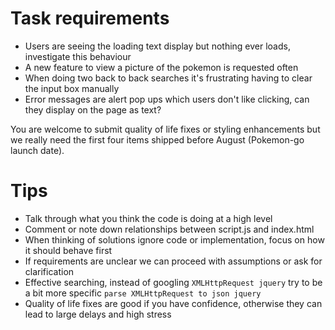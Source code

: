 # Task requirements

- Users are seeing the loading text display but nothing ever loads, investigate this behaviour
- A new feature to view a picture of the pokemon is requested often
- When doing two back to back searches it's frustrating having to clear the input box manually
- Error messages are alert pop ups which users don't like clicking, can they display on the page as text?

You are welcome to submit quality of life fixes or styling enhancements but we really need the first four items shipped before August (Pokemon-go launch date).

# Tips

- Talk through what you think the code is doing at a high level
- Comment or note down relationships between script.js and index.html
- When thinking of solutions ignore code or implementation, focus on how it should behave first
- If requirements are unclear we can proceed with assumptions or ask for clarification
- Effective searching, instead of googling `XMLHttpRequest jquery` try to be a bit more specific `parse XMLHttpRequest to json jquery`
- Quality of life fixes are good if you have confidence, otherwise they can lead to large delays and high stress
